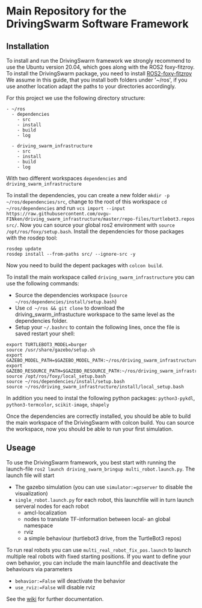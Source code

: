# Main Repository for the DrivingSwarm Software Framework

## Installation

To install and run the DrivingSwarm framework we strongly recommend to use the Ubuntu version 20.04, which goes along with the ROS2 foxy-fitzroy.
To install the DrivingSwarm package, you need to install [ROS2-foxy-fitzroy](https://docs.ros.org/en/foxy/Installation.html)
We assume in this guide, that you install both folders under '~/ros', if you use another location adapt the paths to your directories accordingly.


For this project we use the following directory structure:
```
- ~/ros
  - dependencies
    - src
    - install
    - build
    - log

  - driving_swarm_infrastructure
    - src
    - install
    - build
    - log
```

With two different workspaces `dependencies` and `driving_swarm_infrastructure`

To install the dependencies, you can create a new folder `mkdir -p ~/ros/dependencies/src`, change to the root of this workspace `cd ~/ros/dependencies` and run  `vcs import --input https://raw.githubusercontent.com/ovgu-FINken/driving_swarm_infrastructure/master/repo-files/turtlebot3.repos src/`.
Now you can source your global ros2 environment with `source /opt/ros/foxy/setup.bash`. Install the dependencies for those packages with the rosdep tool:
```
rosdep update
rosdep install --from-paths src/ --ignore-src -y
```
Now you need to build the depent packages with `colcon build`.

To install the main workspace called `driving_swarm_infrastructure` you can use the following commands:
* Source the dependencies workspace (`source ~/ros/dependencies/install/setup.bash`)
* Use `cd ~/ros && git clone` to download the driving_swarm_infrastucture workspace to the same level as the dependencies folder.
* Setup your `~/.bashrc` to contain the following lines, once the file is saved restart your shell:
```
export TURTLEBOT3_MODEL=burger
source /usr/share/gazebo/setup.sh
export GAZEBO_MODEL_PATH=$GAZEBO_MODEL_PATH:~/ros/driving_swarm_infrastructure/src/driving_swarm_bringup/models/:~/ros/dependencies/install/turtlebot3_gazebo/share/turtlebot3_gazebo/models
export GAZEBO_RESOURCE_PATH=$GAZEBO_RESOURCE_PATH:~/ros/driving_swarm_infrastructure/src/driving_swarm_bringup/worlds/:~/ros/dependencies/install/turtlebot3_gazebo/share/turtlebot3_gazebo/models
source /opt/ros/foxy/local_setup.bash
source ~/ros/dependencies/install/setup.bash
source ~/ros/driving_swarm_infrastructure/install/local_setup.bash
```
In addition you need to instal the following python packages: `python3-pykdl`, `python3-termcolor`, `scikit-image`, `shapely`

Once the dependencies are correctly installed, you should be able to build the main workspace of the DrivingSwarm with colcon build.
You can source the workspace, now you should be able to run your first simulation.


## Useage

To use the DrivingSwarm framework, you best start with running the launch-file `ros2 launch driving_swarm_bringup multi_robot.launch.py`.
The launch file will start
- The gazebo simulation (you can use `simulator:=gzserver` to disable the visualization)
- `single_robot.launch.py` for each robot, this launchfile will in turn launch serveral nodes for each robot
  - amcl-localization
  - nodes to translate TF-information between local- an global namespace
  - rviz
  - a simple behaviour (turtlebot3 drive, from the TurtleBot3 repos)

To run real robots you can use `multi_real_robot_fix_pos.launch` to launch multiple real robots with fixed starting positions.
If you want to define your own behavior, you can include the main launchfile and deactivate the behaviours via parameters
- `behavior:=False` will deactivate the behavior
- `use_rviz:=False` will disable rviz

See the [wiki](https://github.com/ovgu-FINken/driving_swarm_infrastructure/wiki) for further documentation.
